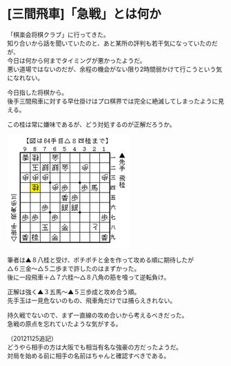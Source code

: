 # [三間飛車]「急戦」とは何か

「棋楽会将棋クラブ」に行ってきた。  
知り合いから話を聞いていたのと、あと某所の評判も若干気になっていたのだが、  
今日は何から何までタイミングが悪かったようだ。  
悪い道場ではないのだが、余程の機会がない限り2時間弱かけて行こうという気になれない。

今日指した将棋から。  
後手三間飛車に対する早仕掛けはプロ棋界では完全に絶滅してしまったように見える。

この桂は常に嫌味であるが、どう対処するのが正解だろうか。

![](images/20121123.png)

筆者は▲８八桂と受け、ポチポチと金を作って攻める順に期待したが  
△６三金～△５二歩まで許したのはまずかった。  
後に一段飛車＋△７六桂～△８八角の筋を喰って逆転負け。

正解は強く▲３五馬～▲５三歩成と攻め合う順。  
先手玉は一見危ないのもの、飛車角だけでは捕らえきれない。

持久戦でないので、まず一直線の攻め合いから考えるべきだった。  
急戦の原点を忘れていたような気がする。

（20121125追記）  
どうやら相手の方は大阪でも相当有名な強豪の方だったようだ。  
対局を始める前に相手の名前はちゃんと確認すべきである。
